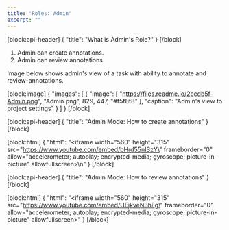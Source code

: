 ```yaml
---
title: "Roles: Admin"
excerpt: ""
---
```

[block:api-header]
{
  "title": "What is Admin's Role?"
}
[/block]
1. Admin can create annotations. 
2. Admin can review annotations.

Image below shows admin's view of a task with ability to annotate and review-annotations.

[block:image]
{
  "images": [
    {
      "image": [
        "https://files.readme.io/2ecdb5f-Admin.png",
        "Admin.png",
        829,
        447,
        "#f5f8f8"
      ],
      "caption": "Admin's view to project settings"
    }
  ]
}
[/block]

[block:api-header]
{
  "title": "Admin Mode: How to create annotations"
}
[/block]

[block:html]
{
  "html": "<iframe width=\"560\" height=\"315\" src=\"https://www.youtube.com/embed/bHrd55nISzY\" frameborder=\"0\" allow=\"accelerometer; autoplay; encrypted-media; gyroscope; picture-in-picture\" allowfullscreen></iframe>\n"
}
[/block]

[block:api-header]
{
  "title": "Admin Mode: How to review annotations"
}
[/block]

[block:html]
{
  "html": "<iframe width=\"560\" height=\"315\" src=\"https://www.youtube.com/embed/UEjkveN3hFg\" frameborder=\"0\" allow=\"accelerometer; autoplay; encrypted-media; gyroscope; picture-in-picture\" allowfullscreen></iframe>"
}
[/block]